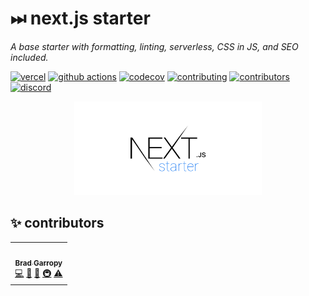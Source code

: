# ⏭ next.js starter

_A base starter with formatting, linting, serverless, CSS in JS, and SEO included._

[![vercel][vercel-badge]][vercel]
[![github actions][github-actions-badge]][github-actions]
[![codecov][codecov-badge]][codecov]
[![contributing][contributing-badge]][contributing]
[![contributors][contributors-badge]][contributors]
[![discord][discord-badge]][discord]

<p align="center">
    <a href="https://descript-weather.bradgarropy.vercel.app">
        <img alt="descript weather" src="./public/github.png" width="300">
    </a>
</p>

## ✨ contributors

<!-- ALL-CONTRIBUTORS-LIST:START - Do not remove or modify this section -->
<!-- prettier-ignore-start -->
<!-- markdownlint-disable -->
<table>
  <tr>
    <td align="center"><a href="https://bradgarropy.com"><img src="https://avatars.githubusercontent.com/u/11336745?v=4?s=100" width="100px;" alt=""/><br /><sub><b>Brad Garropy</b></sub></a><br /><a href="https://github.com/bradgarropy/descript-weather/commits?author=bradgarropy" title="Code">💻</a> <a href="#design-bradgarropy" title="Design">🎨</a> <a href="https://github.com/bradgarropy/descript-weather/commits?author=bradgarropy" title="Documentation">📖</a> <a href="#infra-bradgarropy" title="Infrastructure (Hosting, Build-Tools, etc)">🚇</a> <a href="https://github.com/bradgarropy/descript-weather/commits?author=bradgarropy" title="Tests">⚠️</a></td>
  </tr>
</table>

<!-- markdownlint-restore -->
<!-- prettier-ignore-end -->

<!-- ALL-CONTRIBUTORS-LIST:END -->

[vercel]: https://vercel.com/bradgarropy/descript-weather
[vercel-badge]: https://img.shields.io/github/deployments/bradgarropy/descript-weather/production?label=vercel&style=flat-square
[github-actions]: https://github.com/bradgarropy/descript-weather/actions
[github-actions-badge]: https://img.shields.io/github/workflow/status/bradgarropy/descript-weather/%F0%9F%A7%AA%20test?style=flat-square
[codecov]: https://app.codecov.io/gh/bradgarropy/descript-weather
[codecov-badge]: https://img.shields.io/codecov/c/github/bradgarropy/descript-weather?style=flat-square
[contributing]: https://github.com/bradgarropy/descript-weather/blob/master/contributing.md
[contributing-badge]: https://img.shields.io/badge/PRs-welcome-success?style=flat-square
[contributors]: #-Contributors
[contributors-badge]: https://img.shields.io/github/all-contributors/bradgarropy/descript-weather?style=flat-square
[discord]: https://bradgarropy.com/discord
[discord-badge]: https://img.shields.io/discord/748196643140010015?style=flat-square
